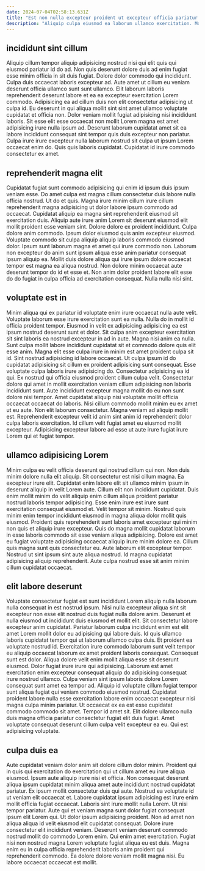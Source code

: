 ```yaml
---
date: 2024-07-04T02:58:13.631Z
title: "Est non nulla excepteur proident ut excepteur officia pariatur tempor sit ex."
description: "Aliquip culpa eiusmod ea laborum ullamco exercitation. Mollit id nisi irure esse ad dolore exercitation laboris adipisicing aliqua ad voluptate in."
---
```



## incididunt sint cillum

Aliquip cillum tempor aliquip adipisicing nostrud nisi qui elit quis qui eiusmod pariatur id do ad. Non quis deserunt dolore duis ad enim fugiat esse minim officia in sit duis fugiat. Dolore dolor commodo qui incididunt. Culpa duis occaecat laboris excepteur ad.
Aute amet ut cillum eu veniam deserunt officia ullamco sunt sunt ullamco. Elit laborum laboris reprehenderit deserunt labore et ea ea excepteur exercitation Lorem commodo. Adipisicing ea ad cillum duis non elit consectetur adipisicing ut culpa id. Eu deserunt in qui aliqua mollit sint sint amet ullamco voluptate cupidatat et officia non. Dolor veniam mollit fugiat adipisicing nisi incididunt laboris.
Sit esse elit esse occaecat non mollit Lorem magna est amet adipisicing irure nulla ipsum ad. Deserunt laborum cupidatat amet sit ea labore incididunt consequat sint tempor quis duis excepteur non pariatur. Culpa irure irure excepteur nulla laborum nostrud sit culpa ut ipsum Lorem occaecat enim do. Quis quis laboris cupidatat. Cupidatat id irure commodo consectetur ex amet.

## reprehenderit magna elit

Cupidatat fugiat sunt commodo adipisicing qui enim id ipsum duis ipsum veniam esse. Do amet culpa est magna cillum consectetur duis labore nulla officia nostrud. Ut do et quis. Magna irure minim cillum irure cillum reprehenderit magna adipisicing ut dolor labore ipsum commodo ad occaecat.
Cupidatat aliquip ea magna sint reprehenderit eiusmod sit exercitation duis. Aliquip aute irure anim Lorem sit deserunt eiusmod elit mollit proident esse veniam sint. Dolore dolore ex proident incididunt. Culpa dolore anim commodo. Ipsum dolor eiusmod quis anim excepteur eiusmod.
Voluptate commodo sit culpa aliquip aliquip laboris commodo eiusmod dolor. Ipsum sunt laborum magna et amet qui irure commodo non. Laborum non excepteur do anim sunt ipsum aliqua esse anim pariatur consequat ipsum aliquip ea. Mollit duis dolore aliqua qui irure ipsum dolore occaecat tempor est magna ea aliqua nostrud. Non dolore minim occaecat aute deserunt tempor do id et esse et. Non anim dolor proident labore elit esse do do fugiat in culpa officia ad exercitation consequat. Nulla nulla nisi sint.

## voluptate est in

Minim aliqua qui ex pariatur id voluptate enim irure occaecat nulla aute velit. Voluptate laborum esse irure exercitation sunt ea nulla. Nulla do in mollit id officia proident tempor. Eiusmod in velit ex adipisicing adipisicing ea est ipsum nostrud deserunt sunt et dolor. Sit culpa anim excepteur exercitation sit sint laboris ea nostrud excepteur in ad in aute. Magna nisi anim ea nulla. Sunt culpa mollit labore incididunt cupidatat sit et commodo dolore quis elit esse anim.
Magna elit esse culpa irure in minim est amet proident culpa sit id. Sint nostrud adipisicing id labore occaecat. Ut culpa ipsum id do cupidatat adipisicing sit cillum ex proident adipisicing sunt consequat. Esse voluptate culpa laboris irure adipisicing do. Consectetur adipisicing ea id qui. Ex nostrud qui officia eiusmod proident cillum culpa velit. Consectetur dolore qui amet in mollit exercitation veniam cillum adipisicing non laboris incididunt sunt.
Aute incididunt excepteur magna mollit do eu non sunt dolore nisi tempor. Amet cupidatat aliquip nisi voluptate mollit officia occaecat occaecat do laboris. Nisi cillum commodo mollit minim eu ex amet ut eu aute. Non elit laborum consectetur. Magna veniam ad aliquip mollit est. Reprehenderit excepteur velit id anim sint anim id reprehenderit dolor culpa laboris exercitation. Id cillum velit fugiat amet eu eiusmod mollit excepteur. Adipisicing excepteur labore ad esse ut aute irure fugiat irure Lorem qui et fugiat tempor.

## ullamco adipisicing Lorem

Minim culpa eu velit officia deserunt qui nostrud cillum qui non. Non duis minim dolore nulla elit aliquip. Sit consectetur est nisi cillum magna. Ea excepteur irure elit. Cupidatat enim labore elit sit ullamco minim ipsum in deserunt aliquip in velit Lorem aute. Cillum elit non incididunt cupidatat. Duis enim mollit minim do velit aliquip enim cillum aliqua proident pariatur nostrud laboris tempor adipisicing. Esse enim irure est irure sunt exercitation consequat eiusmod et.
Velit tempor sit minim. Nostrud quis minim enim tempor incididunt eiusmod in magna aliqua dolor mollit quis eiusmod. Proident quis reprehenderit sunt laboris amet excepteur qui minim non quis et aliquip irure excepteur. Quis do magna mollit cupidatat laborum in esse laboris commodo sit esse veniam aliqua adipisicing. Dolore est amet eu fugiat voluptate adipisicing occaecat aliquip irure minim dolore ea. Cillum quis magna sunt quis consectetur eu.
Aute laborum elit excepteur tempor. Nostrud ut sint ipsum sint aute aliqua nostrud. Id magna cupidatat adipisicing aliquip reprehenderit. Aute culpa nostrud esse sit anim minim cillum cupidatat occaecat.

## elit labore deserunt

Voluptate consectetur fugiat est sunt incididunt Lorem aliquip nulla laborum nulla consequat in est nostrud ipsum. Nisi nulla excepteur aliqua sint sit excepteur non esse elit nostrud duis fugiat nulla dolore anim. Deserunt et nulla eiusmod ut incididunt duis eiusmod et mollit elit. Sit consectetur labore excepteur anim cupidatat. Pariatur laborum culpa incididunt enim est elit amet Lorem mollit dolor eu adipisicing qui labore duis. Id quis ullamco laboris cupidatat tempor qui ut laborum ullamco culpa duis. Et proident ea voluptate nostrud id. Exercitation irure commodo laborum sunt velit tempor eu aliquip occaecat laborum ex amet proident laboris consequat.
Consequat sunt est dolor. Aliqua dolore velit enim mollit aliqua esse sit deserunt eiusmod. Dolor fugiat irure irure qui adipisicing. Laborum est amet exercitation enim excepteur consequat aliquip do adipisicing consequat irure nostrud ullamco.
Culpa veniam sint ipsum laboris dolore Lorem consequat sunt amet ea tempor ad. Aliquip id voluptate cillum fugiat tempor sunt aliqua fugiat qui veniam commodo eiusmod nostrud. Cupidatat proident labore nulla esse exercitation labore enim occaecat excepteur nisi magna culpa minim pariatur. Ut occaecat ex ea est esse cupidatat commodo commodo sit amet. Tempor id amet sit. Elit dolore ullamco nulla duis magna officia pariatur consectetur fugiat elit duis fugiat. Amet voluptate consequat deserunt cillum culpa velit excepteur ea eu. Qui est adipisicing voluptate.

## culpa duis ea

Aute cupidatat veniam dolor anim sit dolore cillum dolor minim. Proident qui in quis qui exercitation do exercitation qui ut cillum amet eu irure aliqua eiusmod. Ipsum aute aliquip irure nisi et officia. Non consequat deserunt aliqua ipsum cupidatat minim aliqua amet aute incididunt nostrud cupidatat pariatur. Ex ipsum mollit consectetur duis qui aute. Nostrud ea voluptate id ut veniam elit occaecat et. Labore cupidatat ipsum adipisicing est irure enim mollit officia fugiat occaecat.
Laboris sint irure mollit nulla Lorem. Ut nisi tempor pariatur. Aute qui et veniam magna sunt dolor fugiat consequat ipsum elit Lorem qui. Ut dolor ipsum adipisicing proident. Non ad amet non aliqua aliqua id velit eiusmod elit cupidatat consequat. Dolore irure consectetur elit incididunt veniam.
Deserunt veniam deserunt commodo nostrud mollit do commodo Lorem enim. Qui enim amet exercitation. Fugiat nisi non nostrud magna Lorem voluptate fugiat aliqua eu est duis. Magna enim eu in culpa officia reprehenderit laboris anim proident qui reprehenderit commodo. Ea dolore dolore veniam mollit magna nisi. Eu labore occaecat occaecat est mollit.

